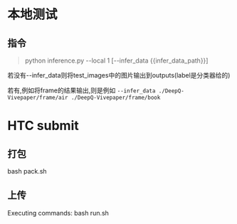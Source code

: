 # 本地测试
## 指令
> python inference.py --local 1 [--infer_data {{infer_data_path}}]

若没有--infer_data则将test_images中的图片输出到outputs(label是分类器给的)

若有,例如将frame的结果输出,则是例如
`--infer_data ./DeepQ-Vivepaper/frame/air ./DeepQ-Vivepaper/frame/book`

# HTC submit
## 打包
bash pack.sh
## 上传
Executing commands: bash run.sh
